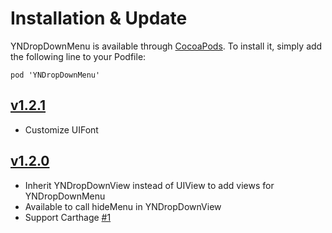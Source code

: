 # Installation & Update

YNDropDownMenu is available through [CocoaPods](http://cocoapods.org). To install
it, simply add the following line to your Podfile:

`pod 'YNDropDownMenu'`

## [v1.2.1](https://github.com/younatics/YNDropDownMenu/releases/tag/1.2.1)
* Customize UIFont

## [v1.2.0](https://github.com/younatics/YNDropDownMenu/releases/tag/1.2.0)
* Inherit YNDropDownView instead of UIView to add views for YNDropDownMenu
* Available to call hideMenu in YNDropDownView
* Support Carthage [#1](https://github.com/younatics/YNDropDownMenu/issues/1)

